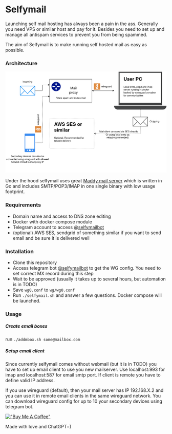 # Selfymail

Launching self mail hosting has always been a pain in the ass. Generally you need VPS or similar host and pay for it. Besides you need to set up and manage all antispam services to prevent you from being spammed. 

The aim of Selfymail is to make running self hosted mail as easy as possible.

### Architecture

![](Selfymail.drawio.png)


Under the hood selfymail uses great [Maddy mail server](https://maddy.email/) which is written in Go and includes SMTP/POP3/IMAP in one single binary with low usage footprint.

### Requirements

* Domain name and access to DNS zone editing
* Docker with docker compose module
* Telegram account to access [@selfymailbot](https://t.me/selfymailbot)
* (optional) AWS SES, sendgrid of something similar if you want to send email and be sure it is delivered well

### Installation

* Clone this repository
* Access telegram bot [@selfymailbot](https://t.me/selfymailbot) to get the WG config. You need to set correct MX record during this step
* Wait to be approved (usually it takes up to several hours, but automation is in TODO)
* Save `wg0.conf` to `wg/wg0.conf`
* Run `./selfymail.sh` and answer a few questions. Docker compose will be launched.

### Usage

##### Create email boxes

run `./addmbox.sh some@mailbox.com`

##### Setup email client
Since currently selfymail comes without webmail (but it is in TODO) you have to set up email client to use you new mailserver.
Use localhost:993 for imap and localhost:587 for email smtp port. If client is remote you have to define valid IP address.

If you use wireguard (default), then your mail server has IP  192.168.X.2 and you can use it in remote email clients in the same wireguard network. 
You can download wireguard config for up to 10 your secondary devices using telegram bot.


[!["Buy Me A Coffee"](https://cdn.buymeacoffee.com/buttons/v2/default-yellow.png)](https://www.buymeacoffee.com/rooty)

Made with love and ChatGPT=)